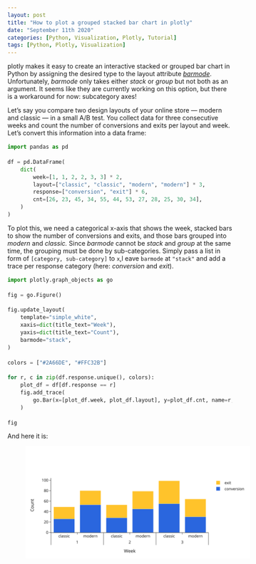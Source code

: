 ```yaml
---
layout: post
title: "How to plot a grouped stacked bar chart in plotly"
date: "September 11th 2020"
categories: [Python, Visualization, Plotly, Tutorial]
tags: [Python, Plotly, Visualization]
---
```



plotly makes it easy to create an interactive stacked or grouped bar chart in Python by assigning the desired type to the layout attribute *[barmode](https://plotly.com/python/reference/layout/#layout-barmode)*. Unfortunately, *barmode* only takes either *stack* or *group* but not both as an argument. It seems like they are currently working on this option, but there is a workaround for now: subcategory axes!

Let’s say you compare two design layouts of your online store — modern and classic — in a small A/B test. You collect data for three consecutive weeks and count the number of conversions and exits per layout and week. Let’s convert this information into a data frame:


```python
import pandas as pd

df = pd.DataFrame(
    dict(
        week=[1, 1, 2, 2, 3, 3] * 2,
        layout=["classic", "classic", "modern", "modern"] * 3,
        response=["conversion", "exit"] * 6,
        cnt=[26, 23, 45, 34, 55, 44, 53, 27, 28, 25, 30, 34],
    )
)
```

To plot this, we need a categorical x-axis that shows the week, stacked bars to show the number of conversions and exits, and those bars grouped into *modern* and *classic.* Since *barmode* cannot be *stack* and *group* at the same time, the grouping must be done by sub-categories. Simply pass a list in form of `[category, sub-category]` to `x`,l eave `barmode` at `"stack"` and add a trace per response category (here: *conversion* and *exit*).


```python
import plotly.graph_objects as go

fig = go.Figure()

fig.update_layout(
    template="simple_white",
    xaxis=dict(title_text="Week"),
    yaxis=dict(title_text="Count"),
    barmode="stack",
)

colors = ["#2A66DE", "#FFC32B"]

for r, c in zip(df.response.unique(), colors):
    plot_df = df[df.response == r]
    fig.add_trace(
        go.Bar(x=[plot_df.week, plot_df.layout], y=plot_df.cnt, name=r, marker_color=c),
    )

fig
```

And here it is:
<div class="fit_img">
<figure style="width: 100%;  margin-top: 0rem ;margin-bottom: 0rem">
  <img src="/resources/images/2020-09-11-blogpost/fig1.png">
</figure>
</div>